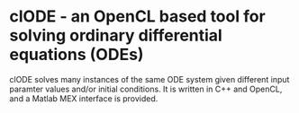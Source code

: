 # clODE - an OpenCL based tool for solving ordinary differential equations (ODEs)

clODE solves many instances of the same ODE system given different input paramter values and/or initial conditions. It is written in C++ and OpenCL, and a Matlab MEX interface is provided. 


